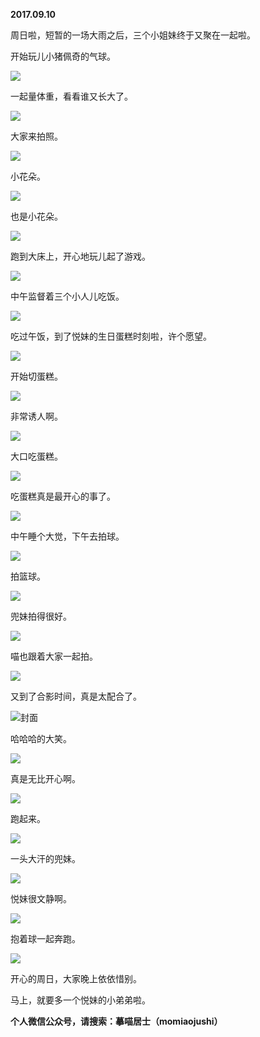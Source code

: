 
          
**2017.09.10**

周日啦，短暂的一场大雨之后，三个小姐妹终于又聚在一起啦。

开始玩儿小猪佩奇的气球。


![](http://imglf0.nosdn.127.net/img/a09yNHlHZ3FXMlR5SmptdG5iekpLRDdRMDdCNUh2Ym4zMmozU25XamZNTT0.jpg)


一起量体重，看看谁又长大了。


![](http://imglf2.nosdn.127.net/img/U3hSdWg2alFmc0V2S1VaWk8xRk1mMmdhYldjTHdqRHBpS1dCZkZEaDNPTT0.jpg)


大家来拍照。


![](http://imglf1.nosdn.127.net/img/WVowcXhiU3dwSkVXcVpic2xqdnh2VW5McjFodW8vdkRXTGRQQ1NDYm1ndz0.jpg)


小花朵。


![](http://imglf1.nosdn.127.net/img/NzJZRmxnK3RFUk4rc25aQ0ZsQ1BCQkpFSVdhbFJFZFlaaUlOaTlwT1ZEWT0.jpg)


也是小花朵。


![](http://imglf.nosdn.127.net/img/MFR6OTlFMUlScWoxZ0piWXlQb2llekdpQUVOaEpTYkZ6TGZ0b3JxeWVPZz0.jpg)


跑到大床上，开心地玩儿起了游戏。


![](http://imglf1.nosdn.127.net/img/SERMMzhyRHdrbGR2czV0eDFmNWxGcllwZ1cyNkw2MWpXcFhwNGc3MHdGQT0.jpg)


中午监督着三个小人儿吃饭。


![](http://imglf1.nosdn.127.net/img/OUVMMVplaGlodGUySG9PcEFmVHlKU3R0YjZHWkdjREIxWldub1ErVWcrVT0.jpg)


吃过午饭，到了悦妹的生日蛋糕时刻啦，许个愿望。


![](http://imglf1.nosdn.127.net/img/NDRLV0htbmVRK3hyMEhlc3g5WWdaUEhyT0FESjlMaHNad2tRN2pWTDNIWT0.jpg)


开始切蛋糕。


![](http://imglf2.nosdn.127.net/img/VndqekJPRnB6WjVIY2hZZmF0anRnN2x6cXZTek8rZVo2MFo5VmxETDdQOD0.jpg)


非常诱人啊。


![](http://imglf.nosdn.127.net/img/UzdES2NUcHhsQlM3S1U4aDlvdytrRWJqVlJtYjRYSTZvazJrZ1d4WHplZz0.jpg)


大口吃蛋糕。


![](http://imglf.nosdn.127.net/img/MlkrSEVucDNob3N5MzZkV1crRisxK1RCV05FN1FLTCtGNWhOK2g5dHdWYz0.jpg)


吃蛋糕真是最开心的事了。


![](http://imglf.nosdn.127.net/img/MC83dkRZajdmcjdPTUtCT2tqWDMvb3hjSUNoOEZQbis3andJOGdDNWROcz0.jpg)


中午睡个大觉，下午去拍球。


![](http://imglf.nosdn.127.net/img/MVZlWTVxV1VjMDlrL2NmMURuYmE4dHJyaEFtZUs0YmF2bUtHbmdpZ0tiYz0.jpg)


拍篮球。


![](http://imglf2.nosdn.127.net/img/Nk50RzhWRDYxRzFsRnlGY2t2ZW5yMGFDRnJIMVc4VUk0MjBxUmlmcnFTST0.jpg)


兜妹拍得很好。


![](http://imglf0.nosdn.127.net/img/SUM5U3c2MGpNUFFpK0tBVWNGT0RIeWM5ek40QVJKNG83clJub0FUdGlFRT0.jpg)


喵也跟着大家一起拍。


![](http://imglf2.nosdn.127.net/img/a0lRcGZCS2pJSjBMa2RKeUdOb043cGFOazR1eFl2S3pWeVIwSnkzeW96Yz0.jpg)


又到了合影时间，真是太配合了。


![](http://imglf0.nosdn.127.net/img/bzZUeGxweE0xcHkveXJHY3IxT0xpN3VUQlpnRGd2YktwK09CVnJKOUpXVT0.jpg)封面


哈哈哈的大笑。


![](http://imglf.nosdn.127.net/img/Ri96MUhWTGIzbXFEbzFCcVZCZVJYOVhpS3NrT2VVTFRLdG9tR0pqMytNUT0.jpg)


真是无比开心啊。


![](http://imglf.nosdn.127.net/img/OS81TjZRM1dLUWhDRU9hUzNPM01kR25ycG41UWMxTUtuRFNPK1hSTmc4Zz0.jpg)


跑起来。


![](http://imglf.nosdn.127.net/img/bGhkOXo3aTl1RllqOEdFYVkzamJtemtxN1A4cWdlWUcwcVk3WUQxUm1icz0.jpg)


一头大汗的兜妹。


![](http://imglf0.nosdn.127.net/img/TTBSM2w2T215YWlHbW42QUpyTzNxRzdYRUo5M2E4R2haZFliRTFwWlZWYz0.jpg)


悦妹很文静啊。


![](http://imglf1.nosdn.127.net/img/dCt0YmdMVEdUai9Ycm9EbFpkOHZvNHRwMS9pbENHQStCK1hwUy9NbXhmUT0.jpg)


抱着球一起奔跑。


![](http://imglf0.nosdn.127.net/img/TTlEZENudlJWZmM0R2xwWkhwMWMzcGNCYy80RkNFVVhnUzhnYythT05SST0.jpg)


开心的周日，大家晚上依依惜别。

马上，就要多一个悦妹的小弟弟啦。


**个人微信公众号，请搜索：摹喵居士（momiaojushi）**

        